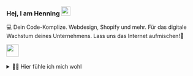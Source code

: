 ### Hej, I am Henning <img src="https://user-images.githubusercontent.com/74038190/214644152-52f47eb3-5e31-4f47-8758-05c9468d5596.gif" width="24px" height="24px" alt="waveing">

💻 Dein Code-Komplize. Webdesign, Shopify und mehr. Für das digitale Wachstum deines Unternehmens. Lass uns das Internet aufmischen!🚀

<a href="https://www.linkedin.com/in/henning-huth-a2890512a/" target="_blank">
  <img height="32" width="32" src="https://cdn.simpleicons.org/linkedin/0A66C2" />
</a>


<br />
<br />


<details>
<summary>👨‍💻 Hier fühle ich mich wohl</summary>
<br />

![Top technologies](https://github-readme-stats.vercel.app/api/top-langs/?username=Hensga&theme=solarized-dark&layout=compact&hide=css,php)

</details>

